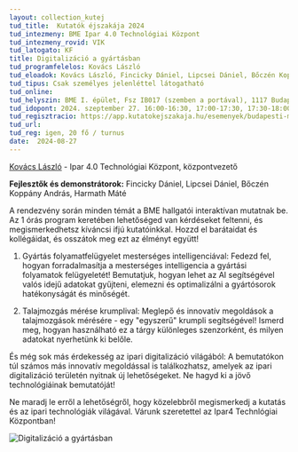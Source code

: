 ```yaml
---
layout: collection_kutej
tud_title:  Kutatók éjszakája 2024
tud_intezmeny: BME Ipar 4.0 Technológiai Központ
tud_intezmeny_rovid: VIK
tud_latogato: KF
title: Digitalizáció a gyártásban
tud_programfelelos: Kovács László
tud_eloadok: Kovács László, Fincicky Dániel, Lipcsei Dániel, Bőczén Koppány András, Harmath Máté
tud_tipus: Csak személyes jelenléttel látogatható
tud_online: 
tud_helyszin: BME I. épület, Fsz IB017 (szemben a portával), 1117 Budapest, Magyar tudósok körútja 2.
tud_idopont: 2024. szeptember 27. 16:00-16:30, 17:00-17:30, 17:30-18:00, 18:00-18:30
tud_regisztracio: https://app.kutatokejszakaja.hu/esemenyek/budapesti-muszaki-es-gazdasagtudomanyi-egyetem-bme/digitalizacio-a-gyartasban
tud_url: 
tud_reg: igen, 20 fő / turnus
date:  2024-08-27
---
```




[Kovács László](https://www.linkedin.com/in/l%C3%A1szl%C3%B3-kov%C3%A1cs-059089b/) - Ipar 4.0 Technológiai Központ, központvezető

**Fejlesztők és demonstrátorok:** Fincicky Dániel, Lipcsei Dániel, Bőczén Koppány András, Harmath Máté

A rendezvény során minden témát a BME hallgatói interaktívan mutatnak be. 
Az 1 órás program keretében lehetőséged van kérdéseket feltenni, és megismerkedhetsz  kíváncsi ifjú kutatóinkkal. 
Hozzd el barátaidat és kollégáidat, és osszátok meg ezt az élményt együtt!


1) Gyártás folyamatfelügyelet mesterséges intelligenciával:
Fedezd fel, hogyan forradalmasítja a mesterséges intelligencia a gyártási folyamatok felügyeletét! Bemutatjuk, hogyan lehet az AI segítségével valós idejű adatokat gyűjteni, elemezni és optimalizálni a gyártósorok hatékonyságát és minőségét.

2) Talajmozgás mérése krumplival:
Meglepő és innovatív megoldások a talajmozgások mérésére - egy "egyszerű" krumpli segítségével! Ismerd meg, hogyan használható ez a tárgy különleges szenzorként, és milyen adatokat nyerhetünk ki belőle.

És még sok más érdekesség az ipari digitalizáció világából:
A bemutatókon túl számos más innovatív megoldással is találkozhatsz, amelyek az ipari digitalizáció területén nyitnak új lehetőségeket. Ne hagyd ki a jövő technológiáinak bemutatóját!


Ne maradj le erről a lehetőségről, hogy közelebbről megismerkedj a kutatás és az ipari technológiák világával. Várunk szeretettel az Ipar4 Technlógiai Központban!


![Digitalizáció a gyártásban](../2024/images/digitalizacio-a-gyartasban.png)
